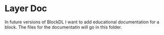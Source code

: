 # Layer Doc

In future versions of BlockDL I want to add educational documentation for a block. The files for the documentatin will go in this folder.
